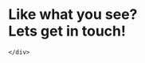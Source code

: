 <div class = "contactDetails">
    <h1>Like what you see?</br>Lets get in touch!</h1>
    <div class = "infoArea">

    </div>
</div>


